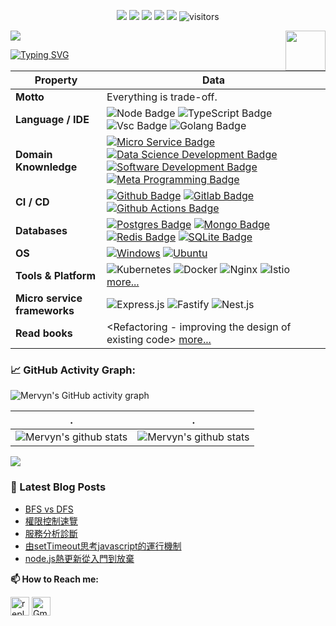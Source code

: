 <p align="center">
    <a href="https://github.com/reply2future"><img src="https://img.shields.io/badge/status-updating-brightgreen.svg"></a>
    <a href="https://github.com/nodejs/node"><img src="https://img.shields.io/badge/node-%3E%3D16-green"></a>
    <a href="https://github.com/BEPb/BEPb/graphs/contributors"><img src="https://img.shields.io/github/contributors/BEPb/BEPb?color=blue"></a>
    <a href="https://github.com/BEPb/BEPb/stargazers"><img src="https://img.shields.io/github/stars/BEPb/BEPb.svg?logo=github"></a>
    <a href="https://github.com/BEPb/BEPb/network/members"><img src="https://img.shields.io/github/forks/BEPb/BEPb.svg?color=blue&logo=github"></a>
    <img src="https://visitor-badge.laobi.icu/badge?page_id=BEPb.BEPb" alt="visitors"/>   
</p>

![](./src/header_.png)
<a href="https://nodejs.org/en/"><img src="https://upload.wikimedia.org/wikipedia/commons/d/d9/Node.js_logo.svg" align="right" height="64" width="64" ></a>
    
[![Typing SVG](https://readme-typing-svg.herokuapp.com?color=%2336BCF7&center=true&vCenter=true&width=600&lines=Hi+there+👋,+I+am+Mervyn+Zhan;+Welcome+to+My+Profile!;Over+5+years+of+programming+experience;Always+learning+new+things+;Micro+service+&+cloud-native)](https://git.io/typing-svg)


Property | Data
--- | --- 
**Motto** | Everything is trade-off.
**Language / IDE**  | ![Node Badge](https://img.shields.io/badge/-Node.js-3776AB?style=flat&logo=Node.js&logoColor=green) ![TypeScript Badge](https://img.shields.io/badge/-TypeScript-3776AB?style=flat&logo=TypeScript&logoColor=white) ![Vsc Badge](https://img.shields.io/badge/-VisualStudioCode-3776AB?style=flat&logo=VisualStudioCode&logoColor=blue) ![Golang Badge](https://img.shields.io/badge/-Go-3776AB?style=flat&logo=Go&logoColor=white)
**Domain Knownledge**  | [![Micro Service Badge](https://img.shields.io/badge/-Micro%20Service-01D277?style=flat&logoColor=white)]() [![Data Science Development Badge](https://img.shields.io/badge/-Data%20Science-FAB040?style=flat&logoColor=white)](https://www.coursera.org/professional-certificates/ibm-data-science) [![Software Development Badge](https://img.shields.io/badge/-Software%20Development-FF6600?style=flat&logoColor=white)](https://github.com/search?q=user%3Areply2future&type=Repositories) [![Meta Programming Badge](https://img.shields.io/badge/-Meta%20Programming-AF6600?style=flat&logoColor=white)](https://en.wikipedia.org/wiki/Metaprogramming) 
**CI / CD** | [![Github Badge](https://img.shields.io/badge/-Github%20-2088FF?style=flat&logo=Github&logoColor=white)](https://github.com/reply2future) [![Gitlab Badge](https://img.shields.io/badge/-Gitlab%20-2088FF?style=flat&logo=Gitlab&logoColor=white)](https://github.com/reply2future) [![Github Actions Badge](https://img.shields.io/badge/-Git%20-2088FF?style=flat&logo=Git&logoColor=white)](https://github.com/reply2future/node-blog)
**Databases**  | [![Postgres Badge](https://img.shields.io/badge/-Postgres%20-2088FF?style=flat&logo=Postgresql&logoColor=white)](https://www.postgresql.org/) [![Mongo Badge](https://img.shields.io/badge/-Mongo%20-2088FF?style=flat&logo=Mongodb&logoColor=white)](https://www.mongodb.com/) [![Redis Badge](https://img.shields.io/badge/-Redis%20-2088FF?style=flat&logo=Redis&logoColor=white)](https://redis.io) [![SQLite Badge](https://img.shields.io/badge/-SQLite%20-2088FF?style=flat&logo=SQLite&logoColor=white)](https://sqlite.org)
**OS**  | <a target="_blank" rel="noopener noreferrer" href="https://camo.githubusercontent.com/b44114213a5a462903bd69611bb6846f1dc41fe6f3230bd37c67c3d4eb65f08c/68747470733a2f2f696d672e736869656c64732e696f2f62616467652f2d57696e646f77732d626c61636b3f7374796c653d666c61742d737175617265266c6f676f3d77696e646f7773266c6f676f436f6c6f723d626c7565"><img src="https://camo.githubusercontent.com/b44114213a5a462903bd69611bb6846f1dc41fe6f3230bd37c67c3d4eb65f08c/68747470733a2f2f696d672e736869656c64732e696f2f62616467652f2d57696e646f77732d626c61636b3f7374796c653d666c61742d737175617265266c6f676f3d77696e646f7773266c6f676f436f6c6f723d626c7565" alt="Windows" data-canonical-src="https://img.shields.io/badge/-Windows-black?style=flat-square&amp;logo=windows&amp;logoColor=blue" style="max-width: 100%;"></a> <a target="_blank" rel="noopener noreferrer" href="https://camo.githubusercontent.com/9c4bc049e33f41f122342a1714ccf872c34098a9f2c593c33c2322cf0129fa04/68747470733a2f2f696d672e736869656c64732e696f2f62616467652f2d5562756e74752d626c61636b3f7374796c653d666c61742d737175617265266c6f676f3d7562756e7475"><img src="https://camo.githubusercontent.com/9c4bc049e33f41f122342a1714ccf872c34098a9f2c593c33c2322cf0129fa04/68747470733a2f2f696d672e736869656c64732e696f2f62616467652f2d5562756e74752d626c61636b3f7374796c653d666c61742d737175617265266c6f676f3d7562756e7475" alt="Ubuntu" data-canonical-src="https://img.shields.io/badge/-Ubuntu-black?style=flat-square&amp;logo=ubuntu" style="max-width: 100%;"></a> 
**Tools & Platform**  | ![Kubernetes](https://img.shields.io/badge/Kubernetes-F9AB00?style=for-the-badge&logo=kubernetes&color=525252) ![Docker](https://img.shields.io/badge/Docker-27338e?style=for-the-badge&logo=Docker&logoColor=white) ![Nginx](https://img.shields.io/badge/Nginx-E34F26?style=for-the-badge&logo=nginx&logoColor=white) ![Istio](https://img.shields.io/badge/Istio-1572B6?style=for-the-badge&logo=istio&logoColor=white) [more...](./src/tools.md)
**Micro service frameworks**  | ![Express.js](http://img.shields.io/badge/-Express.js-eee?style=flat-square&logo=Express&logoColor=F37626) ![Fastify](http://img.shields.io/badge/-Fastify-eee?style=flat-square&logo=fastify&logoColor=e26d00) ![Nest.js](http://img.shields.io/badge/-Nest.js-eee?style=flat-square&logo=nestjs&logoColor=EE4C2C)
**Read books** | <Refactoring - improving the design of existing code> [more...](./src/read-books.md)

<!--   GitHub stats graph -->
### 📈 GitHub Activity Graph:
![Mervyn's GitHub activity graph](https://activity-graph.herokuapp.com/graph?username=reply2future&hide_border=true&theme=redical)

 . | .
--- | --- 
![Mervyn's github stats](https://github-readme-stats.vercel.app/api?username=reply2future&show_icons=true&theme=radical&include_all_commits=true) | ![Mervyn's github stats](https://github-readme-stats.vercel.app/api/top-langs/?username=reply2future&theme=radical&layout=compact)

<img src="https://github-readme-streak-stats.herokuapp.com/?user=reply2future"></img>

### 📖 Latest Blog Posts
<!-- BLOG-POST-LIST:START -->
- [BFS vs DFS](https://blog.reply2future.pw/articles/bfs-vs-dfs)
- [權限控制速覽](https://blog.reply2future.pw/articles/the-brief-of-authority-control)
- [服務分析診斷](https://blog.reply2future.pw/articles/analyze-the-server)
- [由setTimeout思考javascript的運行機制](https://blog.reply2future.pw/articles/think-about-javascript-operate-mechanism-because-of-settimeout)
- [node.js熱更新從入門到放棄](https://blog.reply2future.pw/articles/nodejs-hot-update-solution)
<!-- BLOG-POST-LIST:END -->

**📫 How to Reach me:**
<p align="left">
<a href="https://www.linkedin.com/in/mervyn-zhan-691562138" target="blank"><img align="center" src="https://raw.githubusercontent.com/reply2future/BEPb/master/assets/linkedin.svg" alt="reply2future" height="30" width="30" /></a>
<a href="mailto:feimei.zhan@gmail.com" target="blank"><img align="center" src="https://raw.githubusercontent.com/reply2future/BEPb/master/assets/gmail.svg" alt="Gmail" height="30" width="30" /></a>
</p>


